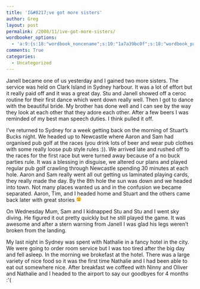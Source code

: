 ```yaml
---
title: 'I&#8217;ve got more sisters'
author: Greg
layout: post
permalink: /2008/11/ive-got-more-sisters/
wordbooker_options:
  - 'a:9:{s:18:"wordbook_noncename";s:10:"1a7a39bc0f";s:18:"wordbook_page_post";s:4:"-100";s:18:"wordbook_orandpage";s:1:"2";s:23:"wordbook_default_author";s:1:"2";s:23:"wordbook_extract_length";s:3:"256";s:19:"wordbook_actionlink";s:3:"300";s:18:"wordbook_attribute";s:31:"Posted a new post on their blog";s:29:"wordbooker_status_update_text";s:35:": New blog post :  %title% - %link%";s:20:"wordbook_comment_get";s:2:"on";}'
comments: True
categories:
  - Uncategorized
---
```

Janell became one of us yesterday and I gained two more sisters. The service was held on Clark Island in Sydney harbour. It was a lot of effort but it really paid off and it was a great day. Stu and Janell showed off a ceroc routine for their first dance which went down really well. Then I got to dance with the beautiful bride. My brother has done well and I can see by the way they look at each other that they adore each other. After a few beers I was reminded of my best man speech duties. I think pulled it off.

I&#8217;ve returned to Sydney for a week getting back on the morning of Stuart&#8217;s Bucks night. We headed up to Newcastle where Aaron and Sam had organised pub golf at the races (you drink lots of beer and wear pub clothes with some really loose pub style rules :)). We arrived late and rushed off to the races for the first race but were turned away because of a no buck parties rule. It was a blessing in disguise, we altered our plans and played regular pub golf crawling through Newcastle spending 30 minutes at each hole. Aaron and Sam really went all out getting us laminated playing cards, they really made the day. By the 8th hole the sun was down and we headed into town. Not many places wanted us and in the confusion we became separated. Aaron, Tim, and I headed home and Stuart and the others came back later with great stories <img src="/wp-content/smilies/frownie.png" alt=":(" class="wp-smiley" style="height: 1em; max-height: 1em;" />

On Wednesday Mum, Sam and I kidnapped Stu and Stu and I went sky diving. He figured it out pretty quickly but he still played the game. It was awesome and after a stern warning from Janell I was glad his legs weren&#8217;t broken from the landing.

My last night in Sydney was spent with Nathalie in a fancy hotel in the city. We were going to order room service but I was too tired after the big day and fell asleep. In the morning we brokefast at the hotel. There was a large variety of nice food so it was the first time Nathalie and I had been able to eat out somewhere nice. After breakfast we coffeed with Ninny and Oliver and Nathalie and I headed to the airport to say our goodbyes for 4 months :'(